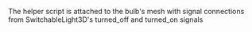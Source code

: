 The helper script is attached to the bulb's mesh with signal connections from SwitchableLight3D's turned_off and turned_on signals
